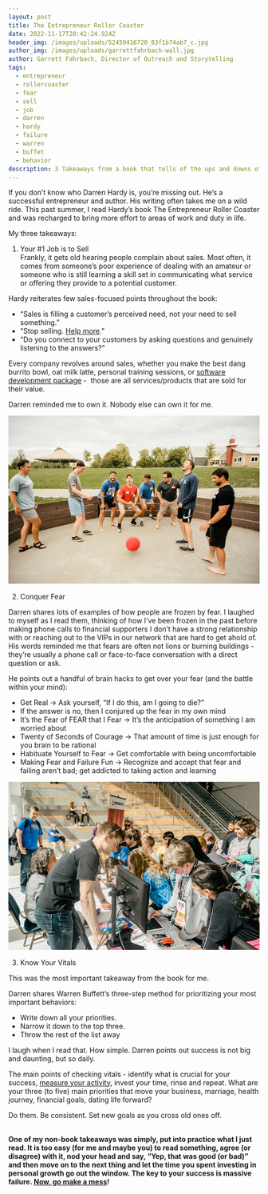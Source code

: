 ```yaml
---
layout: post
title: The Entrepreneur Roller Coaster
date: 2022-11-17T20:42:24.924Z
header_img: /images/uploads/52459416720_83f1b74ab7_c.jpg
author_img: /images/uploads/garrettfahrbach-wall.jpg
author: Garrett Fahrbach, Director of Outreach and Storytelling
tags:
  - entrepreneur
  - rollercoaster
  - fear
  - sell
  - job
  - darren
  - hardy
  - failure
  - warren
  - buffet
  - behavior
description: 3 Takeaways from a book that tells of the ups and downs of entrepreneurship.
---
```

If you don’t know who Darren Hardy is, you’re missing out. He’s a successful entrepreneur and author. His writing often takes me on a wild ride. This past summer, I read Hardy’s book The Entrepreneur Roller Coaster and was recharged to bring more effort to areas of work and duty in life. 

My three takeaways:

1. Your #1 Job is to Sell\
Frankly, it gets old hearing people complain about sales. Most often, it comes from someone’s poor experience of dealing with an amateur or someone who is still learning a skill set in communicating what service or offering they provide to a potential customer.

Hardy reiterates few sales-focused points throughout the book: 

* “Sales is filling a customer’s perceived need, not your need to sell something.”
* “Stop selling. [Help more](https://www.awesomeinc.org/#core-values).”
* “Do you connect to your customers by asking questions and genuinely listening to the answers?”

Every company revolves around sales, whether you make the best dang burrito bowl, oat milk latte, personal training sessions, or [software development package](https://www.awesomeinc.org/bootcamp) -  those are all services/products that are sold for their value.

Darren reminded me to own it. Nobody else can own it for me. 

![Group of Startup Founders and Entrepreneurs Celebrate a Win](/images/uploads/52281465058_5ec7f2204a_c-1-.jpg "Gaga ball at Startup Summer Retreat!")

2. Conquer Fear

Darren shares lots of examples of how people are frozen by fear. I laughed to myself as I read them, thinking of how I’ve been frozen in the past before making phone calls to financial supporters I don’t have a strong relationship with or reaching out to the VIPs in our network that are hard to get ahold of. His words reminded me that fears are often not lions or burning buildings - they’re usually a phone call or face-to-face conversation with a direct question or ask.

He points out a handful of brain hacks to get over your fear (and the battle within your mind):

* Get Real → Ask yourself, “If I do this, am I going to die?”
* If the answer is no, then I conjured up the fear in my own mind
* It’s the Fear of FEAR that I Fear → It’s the anticipation of something I am worried about
* Twenty of Seconds of Courage → That amount of time is just enough for you brain to be rational
* Habituate Yourself to Fear → Get comfortable with being uncomfortable
* Making Fear and Failure Fun → Recognize and accept that fear and failing aren’t bad; get addicted to taking action and learning

![Students gather at a technology leadership event to learn app development](/images/uploads/52085625090_f17de13dd6_c.jpg "Garrett teaches students to code at the STLP conference")

3. Know Your Vitals

This was the most important takeaway from the book for me.

Darren shares Warren Buffett’s three-step method for prioritizing your most important behaviors:

* Write down all your priorities.
* Narrow it down to the top three.
* Throw the rest of the list away

I laugh when I read that. How simple. Darren points out success is not big and daunting, but so daily.

The main points of checking vitals - identify what is crucial for your success, [measure your activity](https://www.awesomeinc.org/fellowship), invest your time, rinse and repeat. What are your three (to five) main priorities that move your business, marriage, health journey, financial goals, dating life forward?

Do them. Be consistent. Set new goals as you cross old ones off.

**\
One of my non-book takeaways was simply, put into practice what I just read. It is too easy (for me and maybe you) to read something, agree (or disagree) with it, nod your head and say, “Yep, that was good (or bad)” and then move on to the next thing and let the time you spent investing in personal growth go out the window. The key to your success is massive failure. [Now, go make a mess](https://www.awesomeinc.org/idea)!**